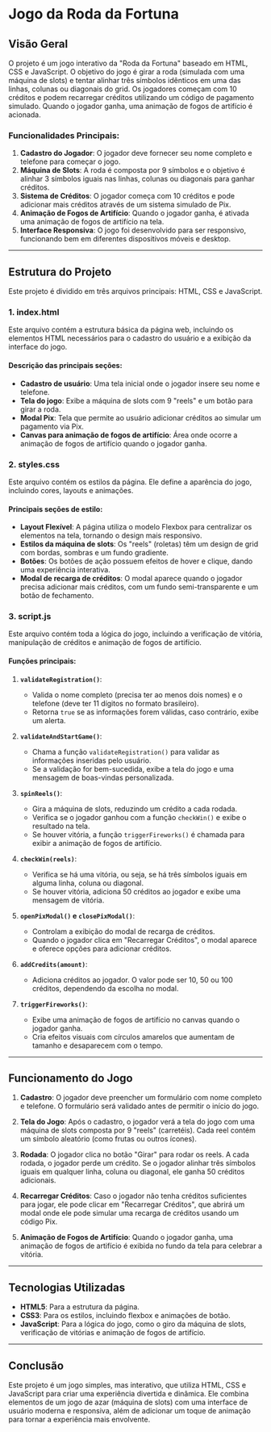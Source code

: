 
#  Jogo da Roda da Fortuna

## **Visão Geral**

O projeto é um jogo interativo da "Roda da Fortuna" baseado em HTML, CSS e JavaScript. O objetivo do jogo é girar a roda (simulada com uma máquina de slots) e tentar alinhar três símbolos idênticos em uma das linhas, colunas ou diagonais do grid. Os jogadores começam com 10 créditos e podem recarregar créditos utilizando um código de pagamento simulado. Quando o jogador ganha, uma animação de fogos de artifício é acionada.

### **Funcionalidades Principais:**
1. **Cadastro do Jogador**: O jogador deve fornecer seu nome completo e telefone para começar o jogo.
2. **Máquina de Slots**: A roda é composta por 9 símbolos e o objetivo é alinhar 3 símbolos iguais nas linhas, colunas ou diagonais para ganhar créditos.
3. **Sistema de Créditos**: O jogador começa com 10 créditos e pode adicionar mais créditos através de um sistema simulado de Pix.
4. **Animação de Fogos de Artifício**: Quando o jogador ganha, é ativada uma animação de fogos de artifício na tela.
5. **Interface Responsiva**: O jogo foi desenvolvido para ser responsivo, funcionando bem em diferentes dispositivos móveis e desktop.

---

## **Estrutura do Projeto**

Este projeto é dividido em três arquivos principais: HTML, CSS e JavaScript.

### **1. index.html**
Este arquivo contém a estrutura básica da página web, incluindo os elementos HTML necessários para o cadastro do usuário e a exibição da interface do jogo.

#### **Descrição das principais seções:**
- **Cadastro de usuário**: Uma tela inicial onde o jogador insere seu nome e telefone.
- **Tela do jogo**: Exibe a máquina de slots com 9 "reels" e um botão para girar a roda.
- **Modal Pix**: Tela que permite ao usuário adicionar créditos ao simular um pagamento via Pix.
- **Canvas para animação de fogos de artifício**: Área onde ocorre a animação de fogos de artifício quando o jogador ganha.

### **2. styles.css**
Este arquivo contém os estilos da página. Ele define a aparência do jogo, incluindo cores, layouts e animações.

#### **Principais seções de estilo:**
- **Layout Flexível**: A página utiliza o modelo Flexbox para centralizar os elementos na tela, tornando o design mais responsivo.
- **Estilos da máquina de slots**: Os "reels" (roletas) têm um design de grid com bordas, sombras e um fundo gradiente.
- **Botões**: Os botões de ação possuem efeitos de hover e clique, dando uma experiência interativa.
- **Modal de recarga de créditos**: O modal aparece quando o jogador precisa adicionar mais créditos, com um fundo semi-transparente e um botão de fechamento.

### **3. script.js**
Este arquivo contém toda a lógica do jogo, incluindo a verificação de vitória, manipulação de créditos e animação de fogos de artifício.

#### **Funções principais:**

1. **`validateRegistration()`**: 
   - Valida o nome completo (precisa ter ao menos dois nomes) e o telefone (deve ter 11 dígitos no formato brasileiro).
   - Retorna `true` se as informações forem válidas, caso contrário, exibe um alerta.
   
2. **`validateAndStartGame()`**: 
   - Chama a função `validateRegistration()` para validar as informações inseridas pelo usuário.
   - Se a validação for bem-sucedida, exibe a tela do jogo e uma mensagem de boas-vindas personalizada.

3. **`spinReels()`**: 
   - Gira a máquina de slots, reduzindo um crédito a cada rodada.
   - Verifica se o jogador ganhou com a função `checkWin()` e exibe o resultado na tela.
   - Se houver vitória, a função `triggerFireworks()` é chamada para exibir a animação de fogos de artifício.

4. **`checkWin(reels)`**: 
   - Verifica se há uma vitória, ou seja, se há três símbolos iguais em alguma linha, coluna ou diagonal.
   - Se houver vitória, adiciona 50 créditos ao jogador e exibe uma mensagem de vitória.

5. **`openPixModal()` e `closePixModal()`**: 
   - Controlam a exibição do modal de recarga de créditos.
   - Quando o jogador clica em "Recarregar Créditos", o modal aparece e oferece opções para adicionar créditos.

6. **`addCredits(amount)`**: 
   - Adiciona créditos ao jogador. O valor pode ser 10, 50 ou 100 créditos, dependendo da escolha no modal.

7. **`triggerFireworks()`**: 
   - Exibe uma animação de fogos de artifício no canvas quando o jogador ganha.
   - Cria efeitos visuais com círculos amarelos que aumentam de tamanho e desaparecem com o tempo.

---

## **Funcionamento do Jogo**

1. **Cadastro**: O jogador deve preencher um formulário com nome completo e telefone. O formulário será validado antes de permitir o início do jogo.
   
2. **Tela do Jogo**: Após o cadastro, o jogador verá a tela do jogo com uma máquina de slots composta por 9 "reels" (carretéis). Cada reel contém um símbolo aleatório (como frutas ou outros ícones).
   
3. **Rodada**: O jogador clica no botão "Girar" para rodar os reels. A cada rodada, o jogador perde um crédito. Se o jogador alinhar três símbolos iguais em qualquer linha, coluna ou diagonal, ele ganha 50 créditos adicionais.

4. **Recarregar Créditos**: Caso o jogador não tenha créditos suficientes para jogar, ele pode clicar em "Recarregar Créditos", que abrirá um modal onde ele pode simular uma recarga de créditos usando um código Pix.

5. **Animação de Fogos de Artifício**: Quando o jogador ganha, uma animação de fogos de artifício é exibida no fundo da tela para celebrar a vitória.

---

## **Tecnologias Utilizadas**

- **HTML5**: Para a estrutura da página.
- **CSS3**: Para os estilos, incluindo flexbox e animações de botão.
- **JavaScript**: Para a lógica do jogo, como o giro da máquina de slots, verificação de vitórias e animação de fogos de artifício.

---

## **Conclusão**

Este projeto é um jogo simples, mas interativo, que utiliza HTML, CSS e JavaScript para criar uma experiência divertida e dinâmica. Ele combina elementos de um jogo de azar (máquina de slots) com uma interface de usuário moderna e responsiva, além de adicionar um toque de animação para tornar a experiência mais envolvente.

